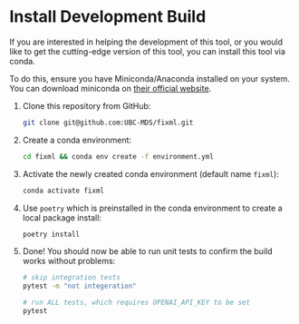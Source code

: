 # Install Development Build

If you are interested in helping the development of this tool, or you would like
to get the cutting-edge version of this tool, you can install this tool via
conda.

To do this, ensure you have Miniconda/Anaconda installed on your system. You can
download miniconda
on [their official website](https://docs.anaconda.com/miniconda/).


1. Clone this repository from GitHub:
   ```bash
   git clone git@github.com:UBC-MDS/fixml.git
   ```

2. Create a conda environment:

    ```bash
    cd fixml && conda env create -f environment.yml
    ```

3. Activate the newly created conda environment (default name `fixml`):

    ```bash
    conda activate fixml
    ```

4. Use `poetry` which is preinstalled in the conda environment to create a local package install:

    ```bash
    poetry install
    ```

5. Done! You should now be able to run unit tests to confirm the build works 
   without problems:
    ```bash
    # skip integration tests
    pytest -m "not integeration"

    # run ALL tests, which requires OPENAI_API_KEY to be set
    pytest
    ```